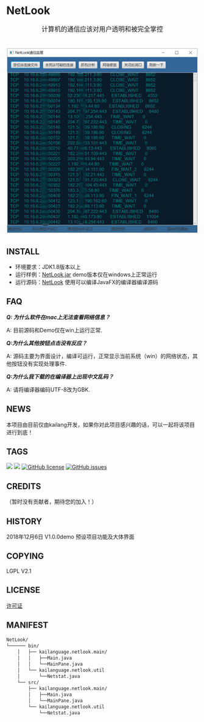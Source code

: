 # NetLook

<p align="center">
<big>计算机的通信应该对用户透明和被完全掌控</big>
</p>
<h1 align="center">
    <img src="/image/pic02.png" width="500" height="484">
</h1>

## INSTALL

* 环境要求：JDK1.8版本以上
* 运行样例：[NetLook.jar](https://github.com/kailanguage/NetLook/blob/master/NetLook.jar)  demo版本仅在windows上正常运行
* 运行源码：[NetLook](https://github.com/kailanguage/NetLook/tree/master/NetLook)  使用可以编译JavaFX的编译器编译源码

## FAQ
***Q: 为什么软件在mac上无法查看网络信息？***

A: 目前源码和Demo仅在win上运行正常.

***Q:为什么其他按钮点击没有反应？***

A: 源码主要为界面设计，编译可运行，正常显示当前系统（win）的网络状态，其他按钮没有实现处理事件.

***Q:为什么我下载的在编译器上出现中文乱码？***

A: 请将编译器编码UTF-8改为GBK.

## NEWS

本项目由目前仅由kailang开发，如果你对此项目感兴趣的话，可以一起将该项目进行到底！

## TAGS
[![](https://img.shields.io/badge/blog-kailanguage-blue.svg)](https:kailanguage.github.io)
![](https://img.shields.io/badge/JavaFX-2.0-green.svg)
[![GitHub license](https://img.shields.io/github/license/kailanguage/NetLook.svg)](https://github.com/kailanguage/NetLook/blob/master/LICENSE)
[![GitHub issues](https://img.shields.io/github/issues/kailanguage/NetLook.svg)](https://github.com/kailanguage/NetLook/issues)


## CREDITS

（暂时没有贡献者，期待您的加入！）

## HISTORY

2018年12月6日 V1.0.0demo 预设项目功能及大体界面

## COPYING

LGPL V2.1

## LICENSE

[许可证](/LICENSE)

## MANIFEST
```
NetLook/
└────── bin/
    │   ├── kailanguage.netlook.main/
    │   │   ├──Main.java
    │   │   └──MainPane.java
    │   └── kailanguage.netlook.util
    │       └──Netstat.java
    └── src/
        ├── kailanguage.netlook.main/
        │   ├──Main.java
        │   └──MainPane.java
        └── kailanguage.netlook.util
            └──Netstat.java

```


